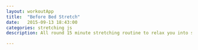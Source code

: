 ```yaml
---
layout: workoutApp
title:  "Before Bed Stretch"
date:   2015-09-13 18:43:00
categories: stretching js
description: All round 15 minute stretching routine to relax you into sleeping.

---
```


<script type="text/javascript">
    function get_exercises(){
        var elibrary = exerciseLibrary();
        var slibrary = stretchLibrary();
        var exercises = [];

        for(var i=0;i<2;i++){
            exercises.push({exercise: elibrary.trunkRotations, time: 20, reps: 0});
            exercises.push({exercise: slibrary.headCircles, time: 20, reps: 0});
            exercises.push({exercise: elibrary.armCircles, time: 20, reps: 0});
        }
        exercises.push({exercise: slibrary.leftandRightHeadStretch, time: 20, reps: 0});
        exercises.push({exercise: slibrary.leftandRightHeadStretch, time: 20, reps: 0});
                         
        //Standing legs
        exercises.push({exercise: slibrary.leftShortCalfStretch, time: 30, reps: 0});
        exercises.push({exercise: slibrary.rightShortCalfStretch, time: 30, reps: 0});
        exercises.push({exercise: slibrary.leftLongCalfStretch, time: 30, reps: 0});
        exercises.push({exercise: slibrary.rightLongCalfStretch, time: 30, reps: 0});
        exercises.push({exercise: slibrary.standingToeTouches,  time: 30, reps: 0});
        exercises.push({exercise: slibrary.boxSplits, time: 30, reps: 0});
        exercises.push({exercise: slibrary.leftHipFlexors, time: 30, reps: 0});
        exercises.push({exercise: slibrary.rightHipFlexors, time: 30, reps: 0});

        //Standing arms
        exercises.push({exercise: slibrary.leftShoulderStretch, time: 30, reps: 0});
        exercises.push({exercise: slibrary.rightShoulderStretch, time: 30, reps: 0});
        exercises.push({exercise: slibrary.leftTricepStretch, time: 30, reps: 0});
        exercises.push({exercise: slibrary.rightTricepStretch, time: 30, reps: 0});
        exercises.push({exercise: slibrary.upwardStretch, time: 30, reps: 0});

        //Sitting legs and back
        exercises.push({exercise: slibrary.catStretch, time: 30, reps: 0});
        exercises.push({exercise: slibrary.leftSittingTwist, time: 30, reps: 0});
        exercises.push({exercise: slibrary.rightSittingTwist, time: 30, reps: 0});
        exercises.push({exercise: slibrary.butterflyStretch, time: 30, reps: 0});

        //Laying legs and back
        exercises.push({exercise: slibrary.leftLayingQuadStretch, time: 30, reps: 0});
        exercises.push({exercise: slibrary.rightLayingQuadStretch, time: 30, reps: 0});
        exercises.push({exercise: slibrary.leftLayingKneeToChest, time: 30, reps: 0});
        exercises.push({exercise: slibrary.rightLayingKneeToChest, time: 30, reps: 0});
        exercises.push({exercise: slibrary.leftLayingTwist, time: 30, reps: 0});
        exercises.push({exercise: slibrary.rightLayingTwist, time: 30, reps: 0});


        return exercises;
    }
</script>
